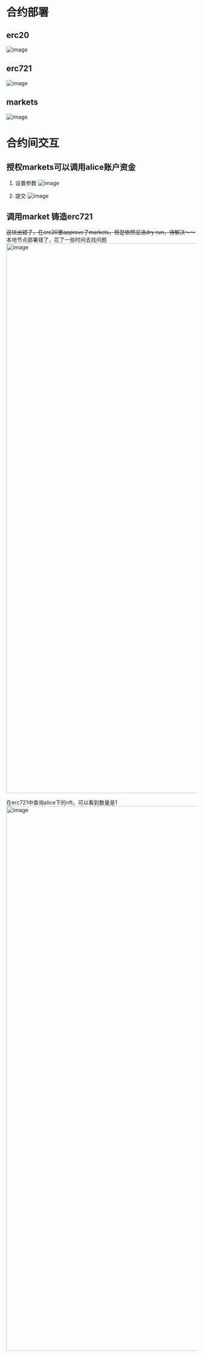 
# 合约部署
## erc20
![image](https://github.com/xusanduo08/erc20/assets/17930163/39e9ecfe-ce21-4f43-85f1-e310e7300075)

## erc721
![image](https://github.com/xusanduo08/erc20/assets/17930163/f2c3af71-8ab4-4b9e-bfd6-bb841ef9ab1a)

## markets
![image](https://github.com/xusanduo08/erc20/assets/17930163/90b1a522-1f1e-4911-8ac3-ab5f3d8861c2)

# 合约间交互

## 授权markets可以调用alice账户资金
1. 设置参数
![image](https://github.com/xusanduo08/erc20/assets/17930163/2a03248f-565e-47be-9aa0-67f4a18d45b0)

2. 提交
![image](https://github.com/xusanduo08/erc20/assets/17930163/2917db25-c1bf-4670-831c-7f57bb998e22)

## 调用market 铸造erc721

<del>这块出错了，在erc20里approve了markets，但是依然没法dry run，待解决～～</del> 
本地节点部署错了，花了一些时间去找问题
<img width="1455" alt="image" src="https://github.com/xusanduo08/erc20/assets/17930163/58314128-d4be-432e-a444-96d0718963eb">

在erc721中查询alice下的nft，可以看到数量是1
<img width="1441" alt="image" src="https://github.com/xusanduo08/erc20/assets/17930163/405af26f-3a7f-4f10-8de5-aaaa8b6ee9c4">


